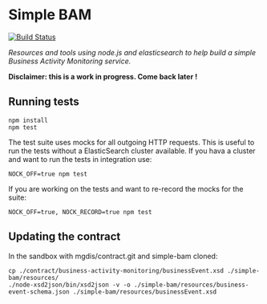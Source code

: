 # Simple BAM

[![Build Status](https://travis-ci.org/MGDIS/simple-bam.svg?branch=master)](https://travis-ci.org/MGDIS/simple-bam)

*Resources and tools using node.js and elasticsearch to help build a simple Business Activity Monitoring service.*

**Disclaimer: this is a work in progress. Come back later !**

## Running tests

    npm install
    npm test

The test suite uses mocks for all outgoing HTTP requests.
This is useful to run the tests without a ElasticSearch cluster available.
If you hava a cluster and want to run the tests in integration use:

    NOCK_OFF=true npm test

If you are working on the tests and want to re-record the mocks for the suite:

    NOCK_OFF=true, NOCK_RECORD=true npm test

## Updating the contract

In the sandbox with mgdis/contract.git and simple-bam cloned:

    cp ./contract/business-activity-monitoring/businessEvent.xsd ./simple-bam/resources/
    ./node-xsd2json/bin/xsd2json -v -o ./simple-bam/resources/business-event-schema.json ./simple-bam/resources/businessEvent.xsd
